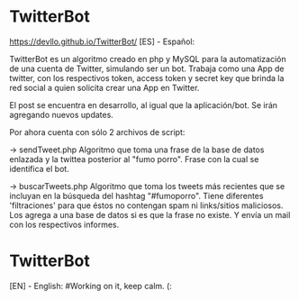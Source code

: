 # TwitterBot
https://devllo.github.io/TwitterBot/
[ES] - Español:

TwitterBot es un algoritmo creado en php y MySQL para la automatización de una cuenta de Twitter, simulando ser un bot. Trabaja como una App de twitter,
con los respectivos token, access token y secret key que brinda la red social a quien solicita crear una App en Twitter.

El post se encuentra en desarrollo, al igual que la aplicación/bot. Se irán agregando nuevos updates.

Por ahora cuenta con sólo 2 archivos de script:

-> sendTweet.php
Algoritmo que toma una frase de la base de datos enlazada y la twittea posterior al "fumo porro". Frase con la cual se identifica el bot.

-> buscarTweets.php
Algoritmo que toma los tweets más recientes que se incluyan en la búsqueda del hashtag "#fumoporro". Tiene diferentes 'filtraciones' para que éstos no contengan
spam ni links/sitios maliciosos. Los agrega a una base de datos si es que la frase no existe. Y envía un mail con los respectivos informes.

# TwitterBot
[EN] - English:
#Working on it, keep calm. (:
